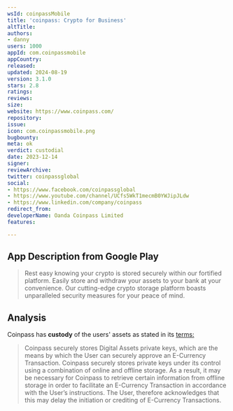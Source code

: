 ```yaml
---
wsId: coinpassMobile
title: 'coinpass: Crypto for Business'
altTitle: 
authors:
- danny
users: 1000
appId: com.coinpassmobile
appCountry: 
released: 
updated: 2024-08-19
version: 3.1.0
stars: 2.8
ratings: 
reviews: 
size: 
website: https://www.coinpass.com/
repository: 
issue: 
icon: com.coinpassmobile.png
bugbounty: 
meta: ok
verdict: custodial
date: 2023-12-14
signer: 
reviewArchive: 
twitter: coinpassglobal
social:
- https://www.facebook.com/coinpassglobal
- https://www.youtube.com/channel/UCfs5WkT1mecmB0YWJipJLdw
- https://www.linkedin.com/company/coinpass
redirect_from: 
developerName: Oanda Coinpass Limited
features: 

---
```


## App Description from Google Play 

> Rest easy knowing your crypto is stored securely within our fortified platform. Easily store and withdraw your assets to your bank at your convenience. Our cutting-edge crypto storage platform boasts unparalleled security measures for your peace of mind.

## Analysis 

Coinpass has **custody** of the users' assets as stated in its [terms:](https://www.coinpass.com/en/legal/terms) 

> Coinpass securely stores Digital Assets private keys, which are the means by which the User can securely approve an E-Currency Transaction. Coinpass securely stores private keys under its control using a combination of online and offline storage. As a result, it may be necessary for Coinpass to retrieve certain information from offline storage in order to facilitate an E-Currency Transaction in accordance with the User’s instructions. The User, therefore acknowledges that this may delay the initiation or crediting of E-Currency Transactions.
